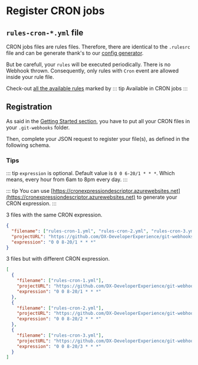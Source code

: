 # Register CRON jobs

## `rules-cron-*.yml` file

CRON jobs files are rules files. Therefore, there are identical to the `.rulesrc` file and can be generate thank's to our [config generator](configGenerator.md).

But be carefull, your `rules` will be executed periodically. There is no Webhook thrown.
Consequently, only rules with `Cron` event are allowed inside your rule file.

Check-out [all the available rules](../rules/existingRules.md) marked by
::: tip
Available in CRON jobs
:::

## Registration

As said in the [Getting Started section](gettingStarted.md), you have to put all your CRON files in your `.git-webhooks` folder.

Then, complete your JSON request to register your file(s), as defined in the following schema.

<RegisterCron/>

### Tips

::: tip
`expression` is optional. Default value is `0 0 6-20/1 * * *`.
Which means, every hour from 6am to 8pm every day.
:::

::: tip
You can use [https://cronexpressiondescriptor.azurewebsites.net](https://cronexpressiondescriptor.azurewebsites.net) to generate your CRON expression.
:::

3 files with the same CRON expression.

```json
{
  "filename": ["rules-cron-1.yml", "rules-cron-2.yml", "rules-cron-3.yml"],
  "projectURL": "https://github.com/DX-DeveloperExperience/git-webhooks",
  "expression": "0 0 8-20/1 * * *"
}
```

3 files but with different CRON expression.

```json
[
  {
    "filename": ["rules-cron-1.yml"],
    "projectURL": "https://github.com/DX-DeveloperExperience/git-webhooks",
    "expression": "0 0 8-20/1 * * *"
  },
  {
    "filename": ["rules-cron-2.yml"],
    "projectURL": "https://github.com/DX-DeveloperExperience/git-webhooks",
    "expression": "0 0 8-20/2 * * *"
  },
  {
    "filename": ["rules-cron-3.yml"],
    "projectURL": "https://github.com/DX-DeveloperExperience/git-webhooks",
    "expression": "0 0 8-20/3 * * *"
  }
]
```
